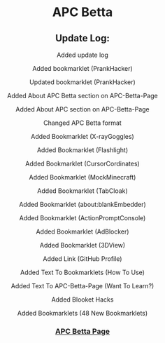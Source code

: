 <center>
<body>
<h1>APC Betta</h1>
<h2>Update Log:</h2>
    <p>Added update log</p>
    <p>Added bookmarklet (PrankHacker)</p>
    <p>Updated bookmarklet (PrankHacker)</p>
    <p>Added About APC Betta section on APC-Betta-Page</p>
    <p>Added About APC section on APC-Betta-Page</p>
    <p>Changed APC Betta format</p>
    <p>Added Bookmarklet (X-rayGoggles)</p>
    <p>Added Bookmarklet (Flashlight)</p>
    <p>Added Bookmarklet (CursorCordinates)</p>
    <p>Added Bookmarklet (MockMinecraft)</p>
    <p>Added Bookmarklet (TabCloak)</p>
    <p>Added Bookmarklet (about:blankEmbedder)</p>
    <p>Added Bookmarklet (ActionPromptConsole)</p>
    <p>Added Bookmarklet (AdBlocker)</p>
    <p>Added Bookmarklet (3DView)</p>
    <p>Added Link (GitHub Profile)</p>
    <p>Added Text To Bookmarklets (How To Use)</p>
    <p>Added Text To APC-Betta-Page (Want To Learn?)</p>
    <p>Added Blooket Hacks</p>
    <p>Added Bookmarklets (48 New Bookmarklets)</p>
    <h3>
        <a href="https://dawnerror.github.io/APC-Betta-Page/">
            APC Betta Page
        </a>
    </h3>
